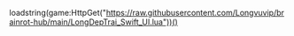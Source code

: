 loadstring(game:HttpGet("https://raw.githubusercontent.com/Longvuvip/brainrot-hub/main/LongDepTrai_Swift_UI.lua"))()
